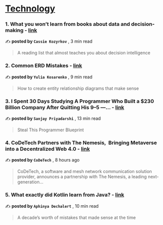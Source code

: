 
<h1><a href=https://medium.com/tag/technology/recommended target="_blank" rel="noopener noreferrer">Technology</a></h1>
<h3>1. What you won’t learn from books about data and decision-making - <a href=https://medium.com/@kozyrkov/what-you-wont-learn-from-books-about-data-and-decision-making-48956e12bc75?source=tag_recommended_feed---------0-84----------technology----------9deb8469_749c_41ff_a9f2_0a562e0e7db5------- target="_blank" rel="noopener noreferrer">link</a></h3>

✍️ **posted by `Cassie Kozyrkov`** <date> , 3 min read</date>

<blockquote>A reading list that almost teaches you about decision intelligence</blockquote>

<h3>2. Common ERD Mistakes - <a href=https://medium.com/business-architected/common-erd-mistakes-4535576a5b32?source=tag_recommended_feed---------1-107----------technology----------9deb8469_749c_41ff_a9f2_0a562e0e7db5------- target="_blank" rel="noopener noreferrer">link</a></h3>

✍️ **posted by `Yulia Kosarenko`** <date> , 9 min read</date>

<blockquote>How to create entity relationship diagrams that make sense</blockquote>

<h3>3. I Spent 30 Days Studying A Programmer Who Built a $230 Billion Company After Quitting His 9–5 —… - <a href=https://medium.com/gitconnected/i-spent-30-days-studying-a-programmer-who-built-a-230-billion-company-after-quitting-his-9-5-8ff4ebbe0346?source=tag_recommended_feed---------2-85----------technology----------9deb8469_749c_41ff_a9f2_0a562e0e7db5------- target="_blank" rel="noopener noreferrer">link</a></h3>

✍️ **posted by `Sanjay Priyadarshi`** <date> , 13 min read</date>

<blockquote>Steal This Programmer Blueprint</blockquote>

<h3>4. CoDeTech Partners with The Nemesis, 
Bringing Metaverse into a Decentralized Web 4.0 - <a href=https://medium.com/codetech/codetech-partners-with-the-nemesis-bringing-metaverse-into-a-decentralized-web-4-0-d7abf8a84e20?source=tag_recommended_feed---------3-84----------technology----------9deb8469_749c_41ff_a9f2_0a562e0e7db5------- target="_blank" rel="noopener noreferrer">link</a></h3>

✍️ **posted by `CoDeTech`** <date> , 8 hours ago</date>

<blockquote>CoDeTech, a software and mesh network communication solution provider, announces a partnership with The Nemesis, a leading next-generation…</blockquote>

<h3>5. What exactly did Kotlin learn from Java? - <a href=https://medium.com/@PurpleGreenLemon/what-exactly-did-kotlin-learn-from-java-55f566659b8d?source=tag_recommended_feed---------4-107----------technology----------9deb8469_749c_41ff_a9f2_0a562e0e7db5------- target="_blank" rel="noopener noreferrer">link</a></h3>

✍️ **posted by `Aphinya Dechalert`** <date> , 10 min read</date>

<blockquote>A decade’s worth of mistakes that made sense at the time</blockquote>

